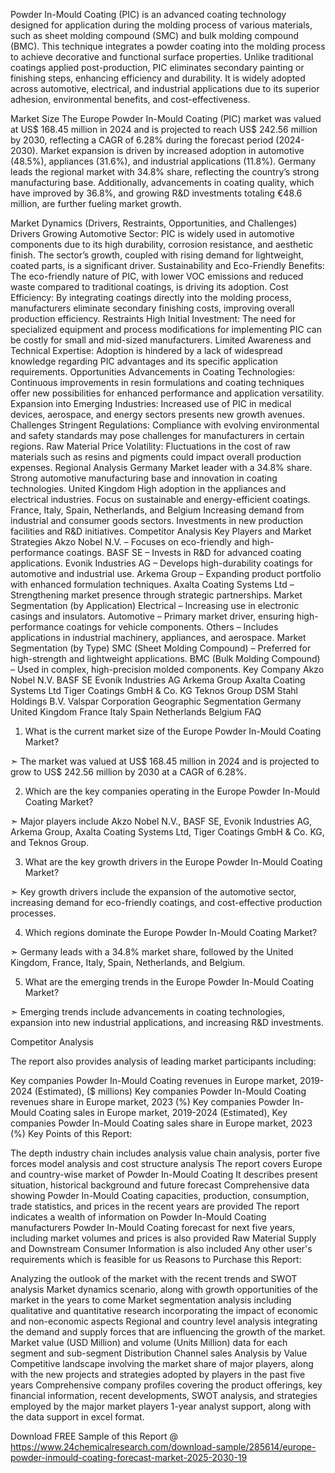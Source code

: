 Powder In-Mould Coating (PIC) is an advanced coating technology designed for application during the molding process of various materials, such as sheet molding compound (SMC) and bulk molding compound (BMC). This technique integrates a powder coating into the molding process to achieve decorative and functional surface properties. Unlike traditional coatings applied post-production, PIC eliminates secondary painting or finishing steps, enhancing efficiency and durability. It is widely adopted across automotive, electrical, and industrial applications due to its superior adhesion, environmental benefits, and cost-effectiveness.

Market Size
The Europe Powder In-Mould Coating (PIC) market was valued at US$ 168.45 million in 2024 and is projected to reach US$ 242.56 million by 2030, reflecting a CAGR of 6.28% during the forecast period (2024-2030). Market expansion is driven by increased adoption in automotive (48.5%), appliances (31.6%), and industrial applications (11.8%). Germany leads the regional market with 34.8% share, reflecting the country’s strong manufacturing base. Additionally, advancements in coating quality, which have improved by 36.8%, and growing R&D investments totaling €48.6 million, are further fueling market growth.

Market Dynamics (Drivers, Restraints, Opportunities, and Challenges)
Drivers
Growing Automotive Sector: PIC is widely used in automotive components due to its high durability, corrosion resistance, and aesthetic finish. The sector’s growth, coupled with rising demand for lightweight, coated parts, is a significant driver.
Sustainability and Eco-Friendly Benefits: The eco-friendly nature of PIC, with lower VOC emissions and reduced waste compared to traditional coatings, is driving its adoption.
Cost Efficiency: By integrating coatings directly into the molding process, manufacturers eliminate secondary finishing costs, improving overall production efficiency.
Restraints
High Initial Investment: The need for specialized equipment and process modifications for implementing PIC can be costly for small and mid-sized manufacturers.
Limited Awareness and Technical Expertise: Adoption is hindered by a lack of widespread knowledge regarding PIC advantages and its specific application requirements.
Opportunities
Advancements in Coating Technologies: Continuous improvements in resin formulations and coating techniques offer new possibilities for enhanced performance and application versatility.
Expansion into Emerging Industries: Increased use of PIC in medical devices, aerospace, and energy sectors presents new growth avenues.
Challenges
Stringent Regulations: Compliance with evolving environmental and safety standards may pose challenges for manufacturers in certain regions.
Raw Material Price Volatility: Fluctuations in the cost of raw materials such as resins and pigments could impact overall production expenses.
Regional Analysis
Germany
Market leader with a 34.8% share.
Strong automotive manufacturing base and innovation in coating technologies.
United Kingdom
High adoption in the appliances and electrical industries.
Focus on sustainable and energy-efficient coatings.
France, Italy, Spain, Netherlands, and Belgium
Increasing demand from industrial and consumer goods sectors.
Investments in new production facilities and R&D initiatives.
Competitor Analysis
Key Players and Market Strategies
Akzo Nobel N.V. – Focuses on eco-friendly and high-performance coatings.
BASF SE – Invests in R&D for advanced coating applications.
Evonik Industries AG – Develops high-durability coatings for automotive and industrial use.
Arkema Group – Expanding product portfolio with enhanced formulation techniques.
Axalta Coating Systems Ltd – Strengthening market presence through strategic partnerships.
Market Segmentation (by Application)
Electrical – Increasing use in electronic casings and insulators.
Automotive – Primary market driver, ensuring high-performance coatings for vehicle components.
Others – Includes applications in industrial machinery, appliances, and aerospace.
Market Segmentation (by Type)
SMC (Sheet Molding Compound) – Preferred for high-strength and lightweight applications.
BMC (Bulk Molding Compound) – Used in complex, high-precision molded components.
Key Company
Akzo Nobel N.V.
BASF SE
Evonik Industries AG
Arkema Group
Axalta Coating Systems Ltd
Tiger Coatings GmbH & Co. KG
Teknos Group
DSM
Stahl Holdings B.V.
Valspar Corporation
Geographic Segmentation
Germany
United Kingdom
France
Italy
Spain
Netherlands
Belgium
FAQ 
1. What is the current market size of the Europe Powder In-Mould Coating Market?

➣ The market was valued at US$ 168.45 million in 2024 and is projected to grow to US$ 242.56 million by 2030 at a CAGR of 6.28%.

2. Which are the key companies operating in the Europe Powder In-Mould Coating Market?

➣ Major players include Akzo Nobel N.V., BASF SE, Evonik Industries AG, Arkema Group, Axalta Coating Systems Ltd, Tiger Coatings GmbH & Co. KG, and Teknos Group.

3. What are the key growth drivers in the Europe Powder In-Mould Coating Market?

➣ Key growth drivers include the expansion of the automotive sector, increasing demand for eco-friendly coatings, and cost-effective production processes.

4. Which regions dominate the Europe Powder In-Mould Coating Market?

➣ Germany leads with a 34.8% market share, followed by the United Kingdom, France, Italy, Spain, Netherlands, and Belgium.

5. What are the emerging trends in the Europe Powder In-Mould Coating Market?

➣ Emerging trends include advancements in coating technologies, expansion into new industrial applications, and increasing R&D investments.

Competitor Analysis

The report also provides analysis of leading market participants including:

Key companies Powder In-Mould Coating revenues in Europe market, 2019-2024 (Estimated), ($ millions)
Key companies Powder In-Mould Coating revenues share in Europe market, 2023 (%)
Key companies Powder In-Mould Coating sales in Europe market, 2019-2024 (Estimated),
Key companies Powder In-Mould Coating sales share in Europe market, 2023 (%)
Key Points of this Report:

The depth industry chain includes analysis value chain analysis, porter five forces model analysis and cost structure analysis
The report covers Europe and country-wise market of Powder In-Mould Coating
It describes present situation, historical background and future forecast
Comprehensive data showing Powder In-Mould Coating capacities, production, consumption, trade statistics, and prices in the recent years are provided
The report indicates a wealth of information on Powder In-Mould Coating manufacturers
Powder In-Mould Coating forecast for next five years, including market volumes and prices is also provided
Raw Material Supply and Downstream Consumer Information is also included
Any other user's requirements which is feasible for us
Reasons to Purchase this Report:

Analyzing the outlook of the market with the recent trends and SWOT analysis
Market dynamics scenario, along with growth opportunities of the market in the years to come
Market segmentation analysis including qualitative and quantitative research incorporating the impact of economic and non-economic aspects
Regional and country level analysis integrating the demand and supply forces that are influencing the growth of the market.
Market value (USD Million) and volume (Units Million) data for each segment and sub-segment
Distribution Channel sales Analysis by Value
Competitive landscape involving the market share of major players, along with the new projects and strategies adopted by players in the past five years
Comprehensive company profiles covering the product offerings, key financial information, recent developments, SWOT analysis, and strategies employed by the major market players
1-year analyst support, along with the data support in excel format.

Download FREE Sample of this Report @ https://www.24chemicalresearch.com/download-sample/285614/europe-powder-inmould-coating-forecast-market-2025-2030-19

